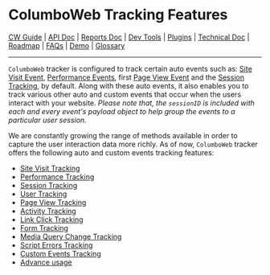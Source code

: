 # ColumboWeb Tracking Features

[CW Guide][CWGuide] | [API Doc][ColumboWebApis] | [Reports Doc][ColumboWebREPORTS] | [Dev Tools][ColumboWebDevTools] | [Plugins][ColumboWebPlugins] | [Technical Doc][ColumboWebTechnicalDoc] | [Roadmap][ColumboWebRoadmap] | [FAQs][ColumboWebFaqs] | [Demo][ColumboWebDemo] | [Glossary][Glossary]

***

`ColumboWeb` tracker is configured to track certain auto events such as: [Site Visit Event][SiteVisit], [Performance Events][Performance], first [Page View Event][PageView] and the [Session Tracking][SessionTracking], by default. Along with these auto events, it also enables you to track various other auto and custom events that occur when the users interact with your website. *Please note that, the `sessionID` is included with each and every event's payload object to help group the events to a particular user session.*

We are constantly growing the range of methods available in order to capture the user interaction data more richly. As of now, `ColumboWeb` tracker offers the following auto and custom events tracking features:

- [Site Visit Tracking][SiteVisit]
- [Performance Tracking][Performance]
- [Session Tracking][SessionTracking]
- [User Tracking][UserTracking]
- [Page View Tracking][PageView]
- [Activity Tracking][ActivityTracking]
- [Link Click Tracking][LinkClick]
- [Form Tracking][FormTracking]
- [Media Query Change Tracking][MediaQueryTracking]
- [Script Errors Tracking][ScriptErrorsTracking]
- [Custom Events Tracking][CustomEventTracking]
- [Advance usage][CWAdvancedUsage]

<!-- List of internal and external links-->

[CWGuide]: ../README.md
[ColumboWebApis]: ../api/APIDOC.md
[ColumboWebReports]: ../REPORTS.md
[ColumboWebDevTools]: https://columboweb-dev-tools.usspk02.orchard.apple.com/
[ColumboWebPlugins]: ../plugin/PLUGINS.md
[ColumboWebTechnicalDoc]: ../INTERNAL.md
[ColumboWebRoadmap]: ../ROADMAP.md
[ColumboWebFaqs]: ../faq/FAQ.md
[ColumboWebDemo]: https://columboweb.corp.apple.com/pages/index.html
[Glossary]: ../GLOSSARY.md
[SiteVisit]: SiteVisitTracking.md
[PageView]: PageViewTracking.md
[LinkClick]: LinkTracking.md
[FormTracking]: FormTracking.md
[Performance]: PerformanceTracking.md
[ScriptErrorsTracking]: ErrorTracking.md
[SessionTracking]: SessionTracking.md
[UserTracking]: UserTracking.md
[CustomEventTracking]: CustomEventTracking.md
[CWAdvancedUsage]: AdvancedUsage.md
[MediaQueryTracking]: MediaQueryTracking.md
[ActivityTracking]: ActivityTracking.md
